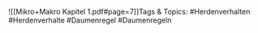 
![[Mikro+Makro Kapitel 1.pdf#page=7]]Tags & Topics:
   #Herdenverhalten
   #Herdenverhalte
   #Daumenregel
   #Daumenregeln